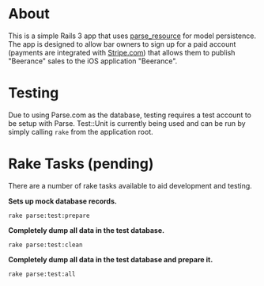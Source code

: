 # About

This is a simple Rails 3 app that uses [parse_resource](http://github.com/adelevie/parse_resource) for model persistence. The app is designed to allow bar owners to sign up for a paid account (payments are integrated with [Stripe.com](http://stripe.com)) that allows them to publish "Beerance" sales to the iOS application "Beerance".

# Testing

Due to using Parse.com as the database, testing requires a test account to be setup with Parse. Test::Unit is currently being used and can be run by simply calling ```rake``` from the application root.

# Rake Tasks (pending)

There are a number of rake tasks available to aid development and testing.

**Sets up mock database records.**

`rake parse:test:prepare`

**Completely dump all data in the test database.**

`rake parse:test:clean`

**Completely dump all data in the test database and prepare it.**

`rake parse:test:all`